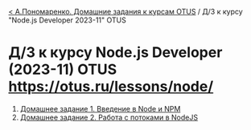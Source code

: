 [< А.Пономаренко. Домашние задания к курсам OTUS](../README.md) / Д/З к курсу "Node.js Developer 2023-11" OTUS
# Д/З к курсу Node.js Developer (2023-11) OTUS https://otus.ru/lessons/node/

1. [Домашнее задание 1. Введение в Node и NPM](hw01-tree/README.md)
2. [Домашнее задание 2. Работа с потоками в NodeJS](hw02_les04-streams/README.md)
